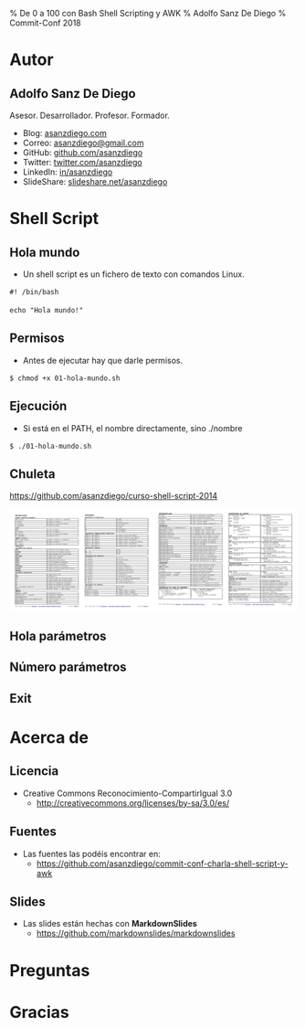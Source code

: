 % De 0 a 100 con Bash Shell Scripting y AWK
% Adolfo Sanz De Diego
% Commit-Conf 2018




# Autor



## Adolfo Sanz De Diego

Asesor. Desarrollador. Profesor. Formador.

- Blog: [asanzdiego.com](https://www.asanzdiego.com/)
- Correo: [asanzdiego@gmail.com](mailto:asanzdiego@gmail.com)
- GitHub: [github.com/asanzdiego](http://github.com/asanzdiego)
- Twitter: [twitter.com/asanzdiego](http://twitter.com/asanzdiego)
- LinkedIn: [in/asanzdiego](http://www.linkedin.com/in/asanzdiego)
- SlideShare: [slideshare.net/asanzdiego](http://www.slideshare.net/asanzdiego/)




# Shell Script




## Hola mundo

- Un shell script es un fichero de texto con comandos Linux.

~~~
#! /bin/bash

echo "Hola mundo!"
~~~

## Permisos

- Antes de ejecutar hay que darle permisos.

~~~
$ chmod +x 01-hola-mundo.sh
~~~

## Ejecución

- Si está en el PATH, el nombre directamente, sino ./nombre

~~~
$ ./01-hola-mundo.sh
~~~

## Chuleta

<https://github.com/asanzdiego/curso-shell-script-2014>

![](../img/chuleta-shell-script.png)

## Hola parámetros

## Número parámetros

## Exit




# Acerca de



## Licencia

- Creative Commons Reconocimiento-CompartirIgual 3.0  
    - <http://creativecommons.org/licenses/by-sa/3.0/es/>

## Fuentes

- Las fuentes las podéis encontrar en:
    - <https://github.com/asanzdiego/commit-conf-charla-shell-script-y-awk>

## Slides

- Las slides están hechas con **MarkdownSlides**
    - <https://github.com/markdownslides/markdownslides>




# Preguntas




# Gracias